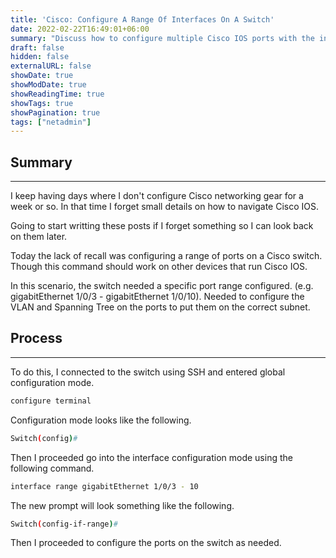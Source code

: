 ```yaml
---
title: 'Cisco: Configure A Range Of Interfaces On A Switch'
date: 2022-02-22T16:49:01+06:00
summary: "Discuss how to configure multiple Cisco IOS ports with the interface range command."
draft: false
hidden: false
externalURL: false
showDate: true
showModDate: true
showReadingTime: true
showTags: true
showPagination: true
tags: ["netadmin"]
---
```


## Summary
---

I keep having days where I don't configure Cisco networking gear for a 
week or so. In that time I forget small details on how to navigate Cisco 
IOS.

Going to start writting these posts if I forget something so I can look 
back on them later.

Today the lack of recall was configuring a range of ports on a Cisco 
switch. Though this command should work on other devices that run 
Cisco IOS.

In this scenario, the switch needed a specific port range configured.
(e.g. gigabitEthernet 1/0/3 - gigabitEthernet 1/0/10). Needed to
configure the VLAN and Spanning Tree on the ports to put them on the 
correct subnet.

## Process
---

To do this, I connected to the switch using SSH and entered
global configuration mode.

```sh
configure terminal
```

Configuration mode looks like the following.

```sh
Switch(config)#
```

Then I proceeded go into the interface configuration mode using the
following command.

```sh
interface range gigabitEthernet 1/0/3 - 10
```

The new prompt will look something like the following.

```sh
Switch(config-if-range)#
```

Then I proceeded to configure the ports on the switch as needed.
